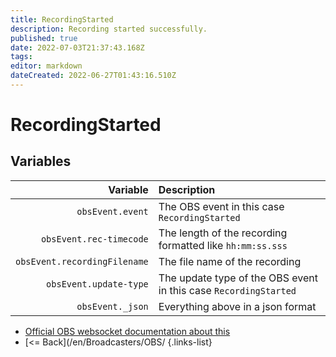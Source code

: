```yaml
---
title: RecordingStarted
description: Recording started successfully.
published: true
date: 2022-07-03T21:37:43.168Z
tags: 
editor: markdown
dateCreated: 2022-06-27T01:43:16.510Z
---
```


# RecordingStarted

## Variables

| Variable | Description |
|---------:|:------------|
| `obsEvent.event` | The OBS event in this case `RecordingStarted`
| `obsEvent.rec-timecode` | The length of the recording formatted like `hh:mm:ss.sss`
| `obsEvent.recordingFilename` | The file name of the recording |
| `obsEvent.update-type` | The update type of the OBS event in this case `RecordingStarted`
| `obsEvent._json` | Everything above in a json format

* [Official OBS websocket documentation about this](https://github.com/obsproject/obs-websocket/blob/4.x-current/docs/generated/protocol.md#recordingstarted)
* [<= Back](/en/Broadcasters/OBS/
{.links-list}